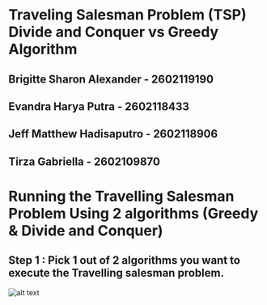 # Traveling Salesman Problem (TSP) Divide and Conquer vs  Greedy Algorithm
## Brigitte Sharon Alexander - 2602119190
## Evandra Harya Putra - 2602118433
## Jeff Matthew Hadisaputro - 2602118906
## Tirza Gabriella - 2602109870

# Running the Travelling Salesman Problem Using 2 algorithms (Greedy & Divide and Conquer)

## Step 1 : Pick 1 out of 2 algorithms you want to execute the Travelling salesman problem.
![alt text](https://github.com/Evvandra/ADA-final-project/tree/main/images#:~:text=..-,image1.png,-images)


